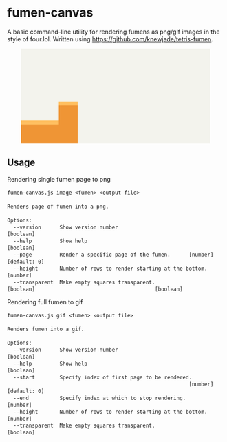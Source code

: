 # fumen-canvas
A basic command-line utility for rendering fumens as png/gif images in the style of four.lol. Written using https://github.com/knewjade/tetris-fumen.

<p align="center">
  <img width="440" height="220" src="pc.gif">
</p>

## Usage
Rendering single fumen page to png
```
fumen-canvas.js image <fumen> <output file>

Renders page of fumen into a png.

Options:
  --version      Show version number                                   [boolean]
  --help         Show help                                             [boolean]
  --page         Render a specific page of the fumen.      [number] [default: 0]
  --height       Number of rows to render starting at the bottom.       [number]
  --transparent  Make empty squares transparent.                       [boolean]                                       [boolean]
```
Rendering full fumen to gif
```
fumen-canvas.js gif <fumen> <output file>

Renders fumen into a gif.

Options:
  --version      Show version number                                   [boolean]
  --help         Show help                                             [boolean]
  --start        Specify index of first page to be rendered.
                                                           [number] [default: 0]
  --end          Specify index at which to stop rendering.              [number]
  --height       Number of rows to render starting at the bottom.       [number]
  --transparent  Make empty squares transparent.                       [boolean]
```

